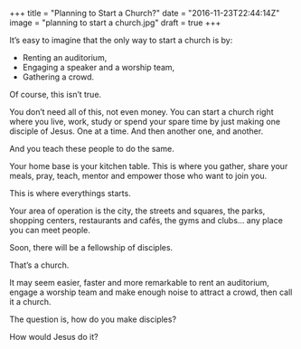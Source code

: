 +++
title = "Planning to Start a Church?"
date = "2016-11-23T22:44:14Z"
image = "planning to start a church.jpg"
draft = true
+++

It’s easy to imagine that the only way to start a church is by:

- Renting an auditorium,
- Engaging a speaker and a worship team,
- Gathering a crowd. 

Of course, this isn’t true.

You don’t need all of this, not even money. You can start a church right where 
you live, work, study or spend your spare time by just making one disciple of Jesus. 
One at a time. And then another one, and another. 

And you teach these people to do the same.

Your home base is your kitchen table. This is where you gather, share your meals, 
pray, teach, mentor and empower those who want to join you. 

This is where everythings starts.

Your area of operation is the city, the streets and squares, the parks, shopping centers, 
restaurants and cafés, the gyms and clubs… any place you can meet people.

Soon, there will be a fellowship of disciples.

That’s a church.

It may seem easier, faster and more remarkable to rent an auditorium, engage a worship team and make enough 
noise to attract a crowd, then call it a church. 

The question is, how do you make disciples?

How would Jesus do it?